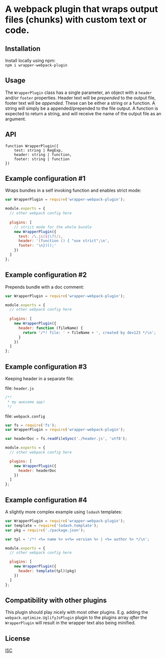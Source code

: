 # A webpack plugin that wraps output files (chunks) with custom text or code.

## Installation

Install locally using npm:  
`npm i wrapper-webpack-plugin`

## Usage

The `WrapperPlugin` class has a single parameter, an object with a `header` and/or `footer` properties. Header text will
be *prepended* to the output file, footer text will be *appended*. These can be either a string or a function. A string
will simply be a appended/prepended to the file output. A function is expected to return a string, and will receive the
name of the output file as an argument.

## API

```
function WrapperPlugin({
    test: string | RegExp,
    header: string | function,
    footer: string | function
})
```

## Example configuration #1

Wraps bundles in a self invoking function and enables strict mode:

```javascript
var WrapperPlugin = require('wrapper-webpack-plugin');

module.exports = {
  // other webpack config here
  
  plugins: [
    // strict mode for the whole bundle
    new WrapperPlugin({
      test: /\.js($|\?)/i,
      header: '(function () { "use strict";\n',
      footer: '\n})();'
    })
  ]
};
```

## Example configuration #2

Prepends bundle with a doc comment:

```javascript
var WrapperPlugin = require('wrapper-webpack-plugin');

module.exports = {
  // other webpack config here
  
  plugins: [
    new WrapperPlugin({
      header: function (fileName) {
        return '/*! file: ' + fileName + ', created by dev123 */\n';
      }
    })
  ]
};
```

## Example configuration #3

Keeping header in a separate file:

file: `header.js`
```javascript
/*!
 * my awesome app!
 */
```

file: `webpack.config`
```javascript
var fs = require('fs');
var WrapperPlugin = require('wrapper-webpack-plugin');

var headerDoc = fs.readFileSync('./header.js', 'utf8');

module.exports = {
  // other webpack config here

  plugins: [
    new WrapperPlugin({
      header: headerDoc
    })
  ]
};
```

## Example configuration #4

A slightly more complex example using `lodash` templates:

```javascript
var WrapperPlugin = require('wrapper-webpack-plugin');
var template = require('lodash.template');
var pkg = require('./package.json');

var tpl = '/*! <%= name %> v<%= version %> | <%= author %> */\n';

module.exports = {
  // other webpack config here

  plugins: [
    new WrapperPlugin({
      header: template(tpl)(pkg)
    })
  ]
};
```

## Compatibility with other plugins

This plugin should play nicely with most other plugins.
E.g. adding the `webpack.optimize.UglifyJsPlugin` plugin to the plugins array *after* the `WrapperPlugin` will result in
the wrapper text also being minified.

## License

[ISC](https://opensource.org/licenses/ISC)
